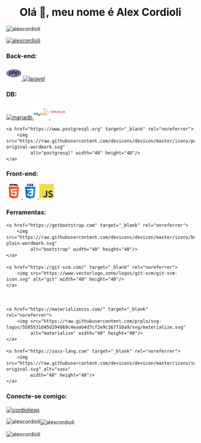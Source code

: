 
<h1 align="center">Olá 👋, meu nome é Alex Cordioli</h1>

<p align="left">
    <img src="https://komarev.com/ghpvc/?username=alexcordioli&label=Profile%20views&color=0e75b6&style=flat"
         alt="alexcordioli"/>
</p>

<p align="left">
    <a href="https://github.com/ryo-ma/github-profile-trophy">
        <img src="https://github-profile-trophy.vercel.app/?username=alexcordioli" alt="alexcordioli"/>
    </a>
</p>


<h3 align="left">Back-end:</h3>

<p align="left">
    <a href="https://www.php.net" target="_blank" rel="noreferrer">
        <img src="https://raw.githubusercontent.com/devicons/devicon/master/icons/php/php-original.svg" alt="php"
             width="40" height="40"/>
    </a>
    <a href="https://laravel.com/" target="_blank" rel="noreferrer">
        <img src="https://laravel.com/img/logotype.min.svg" alt="laravel" width="40" height="40"/>
    </a>
</p>


<h3 align="left">DB:</h3>

<p align="left">
    <a href="https://mariadb.org/" target="_blank" rel="noreferrer">
        <img src="https://www.vectorlogo.zone/logos/mariadb/mariadb-icon.svg" alt="mariadb" width="40" height="40"/>
    </a>
    <a href="https://www.mysql.com/" target="_blank" rel="noreferrer">
        <img src="https://raw.githubusercontent.com/devicons/devicon/master/icons/mysql/mysql-original-wordmark.svg"
             alt="mysql" width="40" height="40"/>
    </a>
    <a href="https://www.oracle.com/" target="_blank" rel="noreferrer">
        <img src="https://raw.githubusercontent.com/devicons/devicon/master/icons/oracle/oracle-original.svg"
             alt="oracle" width="40" height="40"/>
    </a>

    <a href="https://www.postgresql.org" target="_blank" rel="noreferrer">
        <img src="https://raw.githubusercontent.com/devicons/devicon/master/icons/postgresql/postgresql-original-wordmark.svg"
             alt="postgresql" width="40" height="40"/>
    </a>

</p>


<h3 align="left">Front-end:</h3>


<p align="left">
    <a href="https://www.w3.org/html/" target="_blank" rel="noreferrer">
        <img src="https://raw.githubusercontent.com/devicons/devicon/master/icons/html5/html5-original-wordmark.svg"
             alt="html5" width="40" height="40"/>
    </a>
    <a href="https://www.w3schools.com/css/" target="_blank" rel="noreferrer">
        <img src="https://raw.githubusercontent.com/devicons/devicon/master/icons/css3/css3-original-wordmark.svg"
             alt="css3" width="40" height="40"/>
    </a>
    <a href="https://developer.mozilla.org/en-US/docs/Web/JavaScript" target="_blank" rel="noreferrer">
        <img src="https://raw.githubusercontent.com/devicons/devicon/master/icons/javascript/javascript-original.svg"
             alt="javascript" width="40" height="40"/>
    </a>

</p>



<h3 align="left">Ferramentas:</h3>
<p align="left">


    <a href="https://getbootstrap.com" target="_blank" rel="noreferrer">
        <img src="https://raw.githubusercontent.com/devicons/devicon/master/icons/bootstrap/bootstrap-plain-wordmark.svg"
             alt="bootstrap" width="40" height="40"/>
    </a>

    <a href="https://git-scm.com/" target="_blank" rel="noreferrer">
        <img src="https://www.vectorlogo.zone/logos/git-scm/git-scm-icon.svg" alt="git" width="40" height="40"/>
    </a>



    <a href="https://materializecss.com/" target="_blank" rel="noreferrer">
        <img src="https://raw.githubusercontent.com/prplx/svg-logos/5585531d45d294869c4eaab4d7cf2e9c167710a9/svg/materialize.svg"
             alt="materialize" width="40" height="40"/>
    </a>

    <a href="https://sass-lang.com" target="_blank" rel="noreferrer">
        <img src="https://raw.githubusercontent.com/devicons/devicon/master/icons/sass/sass-original.svg" alt="sass"
             width="40" height="40"/>
    </a>

</p>


<h3 align="left">Conecte-se comigo:</h3>
<p align="left">
    <a href="https://instagram.com/cordioliesp" target="_blank">
        <img align="center"
             src="https://raw.githubusercontent.com/rahuldkjain/github-profile-readme-generator/master/src/images/icons/Social/instagram.svg"
             alt="cordioliesp" height="30" width="40"/>
    </a>
</p>

<p>
    <img align="left"
         src="https://github-readme-stats.vercel.app/api/top-langs?username=alexcordioli&show_icons=true&locale=pt-br&layout=compact"
         alt="alexcordioli"/>
</p>

<p>
    <img align="center" src="https://github-readme-stats.vercel.app/api?username=alexcordioli&show_icons=true&locale=pt-br"
         alt="alexcordioli"/>
</p>

<p>
    <img align="center" src="https://github-readme-streak-stats.herokuapp.com/?user=alexcordioli&locale=pt-br" alt="alexcordioli"/>
</p>
